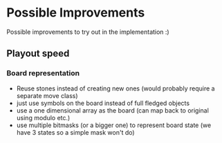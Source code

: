 # Possible Improvements

Possible improvements to try out in the implementation :)

## Playout speed

### Board representation
* Reuse stones instead of creating new ones (would probably require a separate move class)
* just use symbols on the board instead of full fledged objects
* use a one dimensional array as the board (can map back to original using modulo etc.)
* use multiple bitmasks (or a bigger one) to represent board state (we have 3 states so a simple mask won't do)